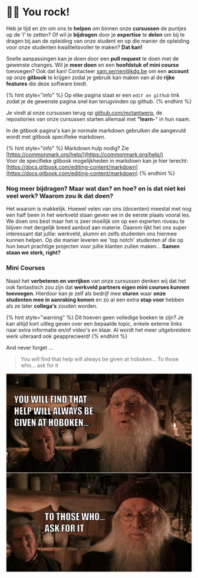 # 🦸‍♂️ You rock!

Heb je tijd en zin om ons te **helpen** om binnen onze **cursussen** de puntjes op de ‘i’ te zetten? Of wil je **bijdragen** door je **expertise** te **delen** om bij te dragen bij aan de opleiding van onze student en op die manier de opleiding voor onze studenten kwaliteitsvoller te maken? **Dat kan!**

Snelle aanpassingen kan je doen door een **pull request** te doen met de gewenste changes. Wil je **meer doen** en een **hoofdstuk of mini course** toevoegen? Ook dat kan! Contacteer [sam.serrien@kdg.be](mailto:sam.serrien@kdg.be) om een **account** op onze **gitbook** te krijgen zodat je gebruik kan maken van al de **rijke features** die deze software biedt.

{% hint style="info" %}
Op elke pagina staat er een _`edit on github`_ link zodat je de gewenste pagina snel kan terugvinden op github.
{% endhint %}

Je vindt al onze cursussen terug op [github.com/mctantwerp](https://github.com/mctantwerp), de repositories van onze cursussen starten allemaal met **"learn-**" in hun naam.

In de gitbook pagina's kan je normale markdown gebruiken die aangevuld wordt met gitbook specifieke markdown.

{% hint style="info" %}
Markdown hulp nodig? Zie [https://commonmark.org/help/](https://commonmark.org/help/)  
Voor de specifieke gitbook mogelijkheden in markdown kan je hier terecht: [https://docs.gitbook.com/editing-content/markdown](https://docs.gitbook.com/editing-content/markdown)
{% endhint %}

### Nog meer bijdragen? Maar wat dan? en hoe? en is dat niet kei veel werk? Waarom zou ik dat doen?

Het waarom is makkelijk. Hoewel velen van ons \(docenten\) meestal met nog een half been in het werkveld staan geven we in de eerste plaats vooral les. We doen ons best maar het is zeer moeilijk om op een experten niveau te blijven met dergelijk breed aanbod aan materie. Daarom lijkt het ons super interessant dat jullie: werkveld, alumni en zelfs studenten ons hiermee kunnen helpen. Op die manier leveren we 'top notch' studenten af die op hun beurt prachtige projecten voor jullie klanten zullen maken... **Samen staan we sterk, right?**

### Mini Courses

Naast het **verbeteren en verrijken** van onze cursussen denken wij dat het ook fantastisch zou zijn dat **werkveld partners eigen mini courses kunnen toevoegen**. Hierdoor kan je zelf als bedrijf mee **sturen** waar **onze studenten mee in aanraking komen** en zo al een extra **stap voor** hebben als ze later **collega's** zouden worden.

{% hint style="warning" %}
Dit hoeven geen volledige boeken te zijn? Je kan altijd kort uitleg geven over een bepaalde topic, enkele externe links naar extra informatie en/of video's en klaar. Al wordt het meer uitgebreidere werk uiteraard ook geapprecieerd!
{% endhint %}

And never forget ...

> You will find that help will always be given at hoboken... To those who... ask for it

![](../.gitbook/assets/hogbokenmeme.png)

